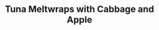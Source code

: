 ---
title: Tuna Meltwraps with Cabbage and Apple
name: Tuna Meltwraps with Cabbage and Apple
layout: recipe
totalTime: PT30M
recipeYield: 2
description: Kind of a guilty pleasure meal and I don't think it is so healthy (though the cabbage is), so maybe once per year? Summer is a good time for it. 
recipeIngredient:
  canned tuna in oil: 1 (about 160g)
  whole grain wraps: 4 (or 6 when smaller)
  white or pointed cabbage: 300g (after cutting)
  sour apple: 2
  red onion: 1
  parsley: 15g
  old dutch cheese: 100g
  mayonnaise: 4tbsp
  white wine vinegar: half a tbsp
recipeInstruction:
  - Cut the onion very finely. Cut the apple in half centimer cubes.
  - Drain the tuna and put it in a bowl. Mix with the onion, half the mayonnaise, half the apple and some pepper.
  - Fold the tuna mixture and a littl bit of cheese into every wrap.
  - Fry the wraps in a grilling pan for 5 minutes on each side, flipping once midway through.
  - Make the salad in the meantime, mixing the cabbage, rest of the apple, mayonnaise, parsley and vinegar.
  - Serve the salad next to the wraps and enjoy.
---